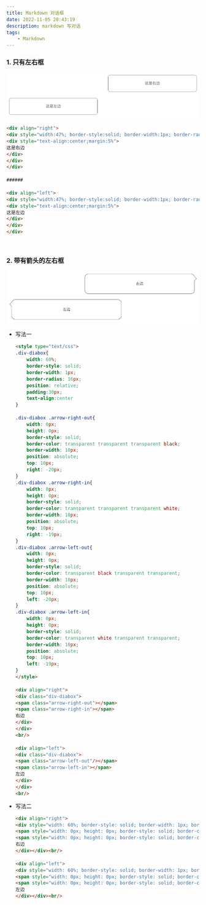 ```yaml
---
title: Markdown 对话框
date: 2022-11-05 20:43:19
description: markdown 写对话
tags:
	- Markdown
---
```


### 1. 只有左右框
<img src="/pictures/markdown-对话框/2022.11.05.21.09.58.png"/>



```html
<div align="right">
<div style="width:47%; border-style:solid; border-width:1px; border-radius:15px">
<div style="text-align:center;margin:5%">
这是右边
</div>
</div>
</div>

###### 

<div align="left">
<div style="width:47%; border-style:solid; border-width:1px; border-radius:15px">
<div style="text-align:center;margin:5%">
这是左边
</div>
</div>
</div>
```


<br/>

### 2. 带有箭头的左右框
<img src="/pictures/markdown-对话框/2022.11.07.17.19.38.png"/>

<br/>

- 写法一

	```html
	<style type="text/css">
	.div-diabox{
	    width: 60%;
	    border-style: solid;
	    border-width: 1px;
	    border-radius: 16px;
	    position: relative;
	    padding:30px;
	    text-align:center
	}
	
	.div-diabox .arrow-right-out{
	    width: 0px;
	    height: 0px;
	    border-style: solid;
	    border-color: transparent transparent transparent black;
	    border-width: 10px;
	    position: absolute;
	    top: 10px;
	    right: -20px;
	}
	.div-diabox .arrow-right-in{
	    width: 0px;
	    height: 0px;
	    border-style: solid;
	    border-color: transparent transparent transparent white;
	    border-width: 10px;
	    position: absolute;
	    top: 10px;
	    right: -19px;
	}
	.div-diabox .arrow-left-out{
	    width: 0px;
	    height: 0px;
	    border-style: solid;
	    border-color: transparent black transparent transparent;
	    border-width: 10px;
	    position: absolute;
	    top: 10px;
	    left: -20px;
	}
	.div-diabox .arrow-left-in{
	    width: 0px;
	    height: 0px;
	    border-style: solid;
	    border-color: transparent white transparent transparent;
	    border-width: 10px;
	    position: absolute;
	    top: 10px;
	    left: -19px;
	}
	</style>
	
	<div align="right">
	<div class="div-diabox">
	<span class="arrow-right-out"></span>
	<span class="arrow-right-in"></span>
	右边
	</div>
	</div>
	<br/>
	
	<div align="left">
	<div class="div-diabox">
	<span class="arrow-left-out"/></span>
	<span class="arrow-left-in"></span>
	左边
	</div>
	</div>
	<br/>
	```

- 写法二

	```html
	<div align="right">
	<div style="width: 60%; border-style: solid; border-width: 1px; border-radius: 16px; position: relative; padding:30px; text-align:center">
	<span style="width: 0px; height: 0px; border-style: solid; border-color: transparent transparent transparent black; border-width: 10px; position: absolute; top: 10px; right: -20px;"></span>
	<span style="width: 0px; height: 0px; border-style: solid; border-color: transparent transparent transparent white; border-width: 10px; position: absolute; top: 10px; right: -19px"></span>
	右边
	</div></div><br/>
	
	<div align="left">
	<div style="width: 60%; border-style: solid; border-width: 1px; border-radius: 16px; position: relative; padding:30px; text-align:center">
	<span style="width: 0px; height: 0px; border-style: solid; border-color: transparent black transparent transparent; border-width: 10px; position: absolute; top: 10px; left: -20px;"></span>
	<span style="width: 0px; height: 0px; border-style: solid; border-color: transparent white transparent transparent; border-width: 10px; position: absolute; top: 10px; left: -19px;"></span>
	左边
	</div></div><br/>
	
	```
    
    
<script src="https://giscus.app/client.js"
        data-repo="HCY-ASLEEP/HCY-ASLEEP.github.io"
        data-repo-id="R_kgDOISFjNg"
        data-category="Announcements"
        data-category-id="DIC_kwDOISFjNs4CUJyb"
        data-mapping="pathname"
        data-strict="0"
        data-reactions-enabled="1"
        data-emit-metadata="0"
        data-input-position="bottom"
        data-theme="light"
        data-lang="zh-CN"
        crossorigin="anonymous"
        async>
</script>

